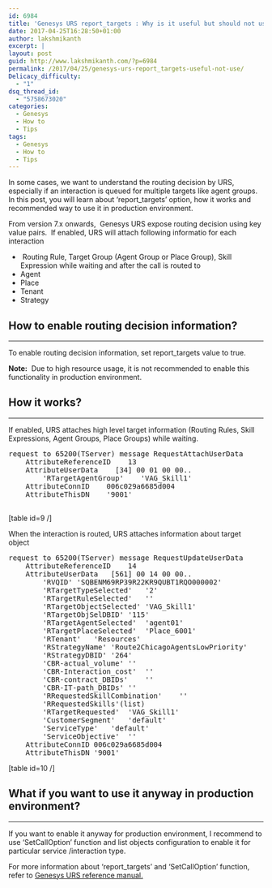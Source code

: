 ```yaml
---
id: 6984
title: 'Genesys URS report_targets : Why is it useful but should not use it?'
date: 2017-04-25T16:28:50+01:00
author: lakshmikanth
excerpt: |
layout: post
guid: http://www.lakshmikanth.com/?p=6984
permalink: /2017/04/25/genesys-urs-report_targets-useful-not-use/
Delicacy_difficulty:
  - "1"
dsq_thread_id:
  - "5758673020"
categories:
  - Genesys
  - How to
  - Tips
tags:
  - Genesys
  - How to
  - Tips
---
```

In some cases, we want to understand the routing decision by URS, especially if an interaction is queued for multiple targets like agent groups. In this post, you will learn about &#8216;report_targets&#8217; option, how it works and recommended way to use it in production environment.

From version 7.x onwards,  Genesys URS expose routing decision using key value pairs.  If enabled, URS will attach following informatio for each interaction

  *  Routing Rule, Target Group (Agent Group or Place Group), Skill Expression while waiting and after the call is routed to
  * Agent
  * Place
  * Tenant
  * Strategy

## How to enable routing decision information?

* * *

To enable routing decision information, set report_targets value to true.

**Note:**  Due to high resource usage, it is not recommended to enable this functionality in production environment.

## How it works?

* * *

If enabled, URS attaches high level target information (Routing Rules, Skill Expressions, Agent Groups, Place Groups) while waiting.

<pre class="lang:default decode:true" title="While Waiting">request to 65200(TServer) message RequestAttachUserData
    AttributeReferenceID    13
    AttributeUserData    [34] 00 01 00 00..
        'RTargetAgentGroup'    'VAG_Skill1'
    AttributeConnID    006c029a6685d004
    AttributeThisDN    '9001'

</pre>

[table id=9 /]

When the interaction is routed, URS attaches information about target object

<pre class="lang:default decode:true">request to 65200(TServer) message RequestUpdateUserData
	AttributeReferenceID	14
	AttributeUserData	[561] 00 14 00 00..
		'RVQID'	'SQBENM69RP39R22KR9QUBT1RQO000002'
		'RTargetTypeSelected'	'2'
		'RTargetRuleSelected'	''
		'RTargetObjectSelected'	'VAG_Skill1'
		'RTargetObjSelDBID'	'115'
		'RTargetAgentSelected'	'agent01'
		'RTargetPlaceSelected'	'Place_6001'
		'RTenant'	'Resources'
		'RStrategyName'	'Route2ChicagoAgentsLowPriority'
		'RStrategyDBID'	'264'
		'CBR-actual_volume'	''
		'CBR-Interaction_cost'	''
		'CBR-contract_DBIDs'	''
		'CBR-IT-path_DBIDs'	''
		'RRequestedSkillCombination'	''
		'RRequestedSkills'(list) 
		'RTargetRequested'	'VAG_Skill1'
		'CustomerSegment'	'default'
		'ServiceType'	'default'
		'ServiceObjective'	''
	AttributeConnID	006c029a6685d004
	AttributeThisDN	'9001'</pre>

[table id=10 /]

## What if you want to use it anyway in production environment?

* * *

If you want to enable it anyway for production environment, I recommend to use &#8216;SetCallOption&#8217; function and list objects configuration to enable it for particular service /interaction type.

For more information about &#8216;report_targets&#8217; and &#8216;SetCallOption&#8217; function, refer to [Genesys URS reference manual.](https://docs.genesys.com/Documentation)